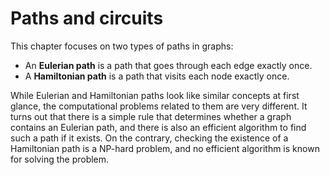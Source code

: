 # Paths and circuits

This chapter focuses on two types of paths in graphs:

- An **Eulerian path** is a path that
goes through each edge exactly once.
- A **Hamiltonian path** is a path
that visits each node exactly once.

While Eulerian and Hamiltonian paths look like
similar concepts at first glance,
the computational problems related to them
are very different.
It turns out that there is a simple rule that
determines whether a graph contains an Eulerian path,
and there is also an efficient algorithm to
find such a path if it exists.
On the contrary, checking the existence of a Hamiltonian path is a NP-hard
problem, and no efficient algorithm is known for solving the problem.
